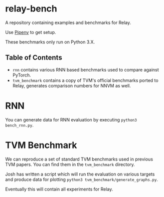 # relay-bench

A repository containing examples and benchmarks for Relay.

Use [Pipenv](https://github.com/pypa/pipenv) to get setup.

These benchmarks only run on Python 3.X.

## Table of Contents
- `rnn` contains various RNN based benchmarks
   used to compare against PyTorch.
- `tvm_benchmark` contains a copy of TVM's official benchmarks
  ported to Relay, generates comparison numbers for NNVM as well.

# RNN

You can generate data for RNN evaluation by executing
`python3 bench_rnn.py`.

# TVM Benchmark
We can reproduce a set of standard TVM benchmarks used in previous
TVM papers. You can find them in the `tvm_benchmark` directory.

Josh has written a script which will run the evaluation on various
targets and produce data for plotting `python3 tvm_benchmark/generate_graphs.py`.

Eventually this will contain all experiments for Relay.
